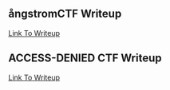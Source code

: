 ## ångstromCTF Writeup

[Link To Writeup](/angstromctf-2022/README.md)

## ACCESS-DENIED CTF Writeup

[Link To Writeup](/accessdenied-2022/README.md)
